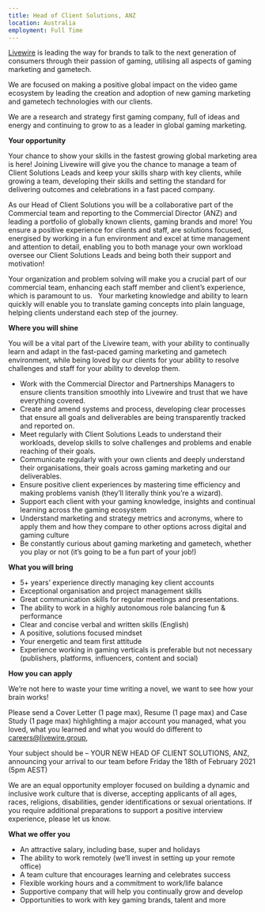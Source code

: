 ```yaml
---
title: Head of Client Solutions, ANZ
location: Australia
employment: Full Time
---
```

[Livewire](https://livewire.group/) is leading the way for brands to talk to the next generation of consumers through their passion of gaming, utilising all aspects of gaming marketing and gametech.

We are focused on making a positive global impact on the video game ecosystem by leading the creation and adoption of new gaming marketing and gametech technologies with our clients.

We are a research and strategy first gaming company, full of ideas and energy and continuing to grow to as a leader in global gaming marketing.

**Your opportunity**

Your chance to show your skills in the fastest growing global marketing area is here! Joining Livewire will give you the chance to manage a team of Client Solutions Leads and keep your skills sharp with key clients, while growing a team, developing their skills and setting the standard for delivering outcomes and celebrations in a fast paced company.

As our Head of Client Solutions you will be a collaborative part of the Commercial team and reporting to the Commercial Director (ANZ) and leading a portfolio of globally known clients, gaming brands and more! You ensure a positive experience for clients and staff, are solutions focused, energised by working in a fun environment and excel at time management and attention to detail, enabling you to both manage your own workload oversee our Client Solutions Leads and being both their support and motivation!

Your organization and problem solving will make you a crucial part of our commercial team, enhancing each staff member and client’s experience, which is paramount to us.   Your marketing knowledge and ability to learn quickly will enable you to translate gaming concepts into plain language, helping clients understand each step of the journey.

**Where you will shine**

You will be a vital part of the Livewire team, with your ability to continually learn and adapt in the fast-paced gaming marketing and gametech environment, while being loved by our clients for your ability to resolve challenges and staff for your ability to develop them.

* Work with the Commercial Director and Partnerships Managers to ensure clients transition smoothly into Livewire and trust that we have everything covered.
* Create and amend systems and process, developing clear processes that ensure all goals and deliverables are being transparently tracked and reported on.
* Meet regularly with Client Solutions Leads to understand their workloads, develop skills to solve challenges and problems and enable reaching of their goals.
* Communicate regularly with your own clients and deeply understand their organisations, their goals across gaming marketing and our deliverables.
* Ensure positive client experiences by mastering time efficiency and making problems vanish (they’ll literally think you’re a wizard).
* Support each client with your gaming knowledge, insights and continual learning across the gaming ecosystem
* Understand marketing and strategy metrics and acronyms, where to apply them and how they compare to other options across digital and gaming culture
* Be constantly curious about gaming marketing and gametech, whether you play or not (it’s going to be a fun part of your job!)

**What you will bring**

* 5+ years’ experience directly managing key client accounts
* Exceptional organisation and project management skills
* Great communication skills for regular meetings and presentations.
* The ability to work in a highly autonomous role balancing fun & performance
* Clear and concise verbal and written skills (English)
* A positive, solutions focused mindset
* Your energetic and team first attitude
* Experience working in gaming verticals is preferable but not necessary (publishers, platforms, influencers, content and social)

**How you can apply**

We’re not here to waste your time writing a novel, we want to see how your brain works!

Please send a Cover Letter (1 page max), Resume (1 page max) and Case Study (1 page max) highlighting a major account you managed, what you loved, what you learned and what you would do different to [careers@livewire.group](mailto:careers@livewire.group),

Your subject should be – YOUR NEW HEAD OF CLIENT SOLUTIONS, ANZ, announcing your arrival to our team before Friday the 18th of February 2021 (5pm AEST)

We are an equal opportunity employer focused on building a dynamic and inclusive work culture that is diverse, accepting applicants of all ages, races, religions, disabilities, gender identifications or sexual orientations. If you require additional preparations to support a positive interview experience, please let us know.

**What we offer you**

* An attractive salary, including base, super and holidays
* The ability to work remotely (we’ll invest in setting up your remote office)
* A team culture that encourages learning and celebrates success
* Flexible working hours and a commitment to work/life balance
* Supportive company that will help you continually grow and develop
* Opportunities to work with key gaming brands, talent and more